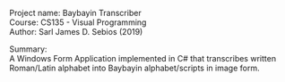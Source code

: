 Project name: Baybayin Transcriber  
Course: CS135 - Visual Programming  
Author: Sarl James D. Sebios (2019)

Summary:  
A Windows Form Application implemented in C# that transcribes written Roman/Latin alphabet into Baybayin alphabet/scripts in image form.
